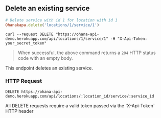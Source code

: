 ## Delete an existing service

```ruby
# Delete service with id 1 for location with id 1
Ohanakapa.delete('locations/1/service/1')
```

```shell
curl --request DELETE "https://ohana-api-demo.herokuapp.com/api/locations/1/service/1" -H "X-Api-Token: your_secret_token"
```

> When successful, the above command returns a `204` HTTP status code with an empty body.

This endpoint deletes an existing service.

### HTTP Request

`DELETE https://ohana-api-demo.herokuapp.com/api/locations/:location_id/service/:service_id`

<aside class="warning">All DELETE requests require a valid token passed via the
`X-Api-Token` HTTP header</aside>
